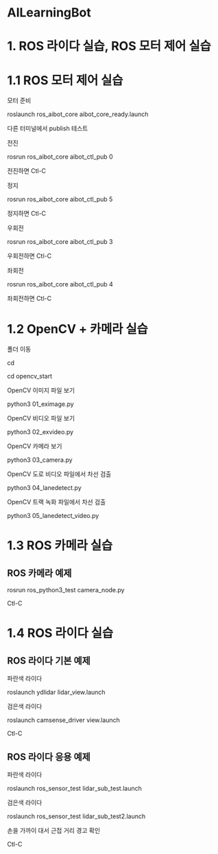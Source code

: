 # AILearningBot

# 1.	ROS 라이다 실습, ROS 모터 제어 실습

# 1.1 ROS 모터 제어 실습

모터 준비

roslaunch ros_aibot_core aibot_core_ready.launch

다른 터미널에서 publish 테스트


전진

rosrun ros_aibot_core aibot_ctl_pub 0

전진하면 Ctl-C


정지

rosrun ros_aibot_core aibot_ctl_pub 5

정지하면 Ctl-C


우회전

rosrun ros_aibot_core aibot_ctl_pub 3

우회전하면 Ctl-C


좌회전

rosrun ros_aibot_core aibot_ctl_pub 4

좌회전하면 Ctl-C


# 1.2 OpenCV + 카메라 실습

폴더 이동

cd

cd opencv_start


OpenCV 이미지 파일 보기

python3 01_eximage.py


OpenCV 비디오 파일 보기

python3 02_exvideo.py


OpenCV 카메라 보기

python3 03_camera.py


OpenCV 도로 비디오 파일에서 차선 검출

python3 04_lanedetect.py


OpenCV 트랙 녹화 파일에서 차선 검출


python3 05_lanedetect_video.py


# 1.3 ROS 카메라 실습

## ROS 카메라 예제

rosrun ros_python3_test camera_node.py 

Ctl-C


# 1.4 ROS 라이다 실습

## ROS 라이다 기본 예제

파란색 라이다

roslaunch ydlidar lidar_view.launch


검은색 라이다

roslaunch camsense_driver view.launch


Ctl-C


## ROS 라이다 응용 예제

파란색 라이다

roslaunch ros_sensor_test lidar_sub_test.launch


검은색 라이다

roslaunch ros_sensor_test lidar_sub_test2.launch

손을 가까이 대서 근접 거리 경고 확인

Ctl-C



